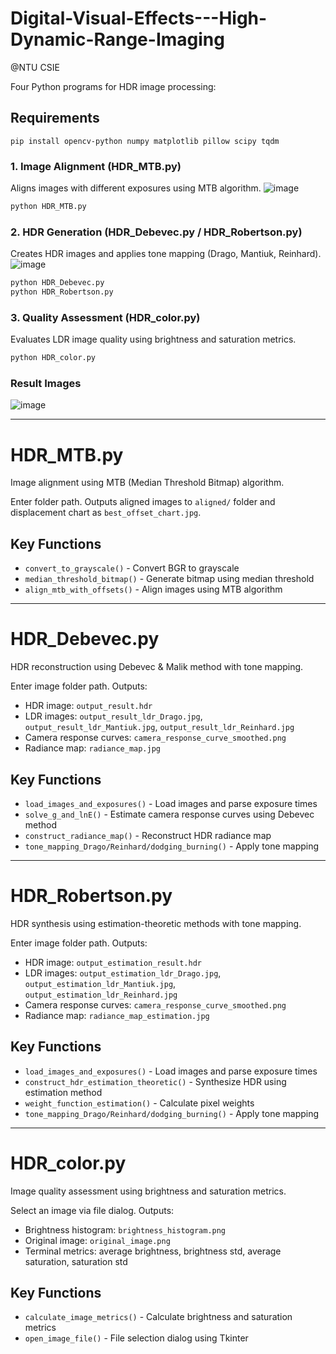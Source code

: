 # Digital-Visual-Effects---High-Dynamic-Range-Imaging
@NTU CSIE

Four Python programs for HDR image processing:

## Requirements
```
pip install opencv-python numpy matplotlib pillow scipy tqdm
```

### 1. **Image Alignment (HDR_MTB.py)**
   Aligns images with different exposures using MTB algorithm.
   ![image](https://github.com/user-attachments/assets/aa48cc92-6a9d-46a1-9430-cf167756976e)
   ```bash
   python HDR_MTB.py
   ```

### 2. **HDR Generation (HDR_Debevec.py / HDR_Robertson.py)**
   Creates HDR images and applies tone mapping (Drago, Mantiuk, Reinhard).
   ![image](https://github.com/user-attachments/assets/b0e5b989-137e-4e0f-953e-657a3e9fc50a)
   ```bash
   python HDR_Debevec.py
   python HDR_Robertson.py
   ```

### 3. **Quality Assessment (HDR_color.py)**
   Evaluates LDR image quality using brightness and saturation metrics.
   ```bash
   python HDR_color.py
   ```

### Result Images
![image](https://github.com/user-attachments/assets/e941c7e9-06f3-48d8-a65c-416624177b9d)

---

# HDR_MTB.py

Image alignment using MTB (Median Threshold Bitmap) algorithm.

Enter folder path. Outputs aligned images to `aligned/` folder and displacement chart as `best_offset_chart.jpg`.

## Key Functions
- `convert_to_grayscale()` - Convert BGR to grayscale
- `median_threshold_bitmap()` - Generate bitmap using median threshold  
- `align_mtb_with_offsets()` - Align images using MTB algorithm

---

# HDR_Debevec.py

HDR reconstruction using Debevec & Malik method with tone mapping.

Enter image folder path. Outputs:
- HDR image: `output_result.hdr`
- LDR images: `output_result_ldr_Drago.jpg`, `output_result_ldr_Mantiuk.jpg`, `output_result_ldr_Reinhard.jpg`
- Camera response curves: `camera_response_curve_smoothed.png`
- Radiance map: `radiance_map.jpg`

## Key Functions
- `load_images_and_exposures()` - Load images and parse exposure times
- `solve_g_and_lnE()` - Estimate camera response curves using Debevec method
- `construct_radiance_map()` - Reconstruct HDR radiance map
- `tone_mapping_Drago/Reinhard/dodging_burning()` - Apply tone mapping

---

# HDR_Robertson.py

HDR synthesis using estimation-theoretic methods with tone mapping.

Enter image folder path. Outputs:
- HDR image: `output_estimation_result.hdr`
- LDR images: `output_estimation_ldr_Drago.jpg`, `output_estimation_ldr_Mantiuk.jpg`, `output_estimation_ldr_Reinhard.jpg`
- Camera response curves: `camera_response_curve_smoothed.png`  
- Radiance map: `radiance_map_estimation.jpg`

## Key Functions
- `load_images_and_exposures()` - Load images and parse exposure times
- `construct_hdr_estimation_theoretic()` - Synthesize HDR using estimation method
- `weight_function_estimation()` - Calculate pixel weights
- `tone_mapping_Drago/Reinhard/dodging_burning()` - Apply tone mapping

---

# HDR_color.py

Image quality assessment using brightness and saturation metrics.

Select an image via file dialog. Outputs:
- Brightness histogram: `brightness_histogram.png`
- Original image: `original_image.png`
- Terminal metrics: average brightness, brightness std, average saturation, saturation std

## Key Functions
- `calculate_image_metrics()` - Calculate brightness and saturation metrics
- `open_image_file()` - File selection dialog using Tkinter
